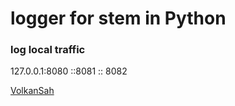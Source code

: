 # logger for stem in Python
### log local traffic
127.0.0.1:8080 ::8081 :: 8082

[VolkanSah](https://github.com/volkansah)
